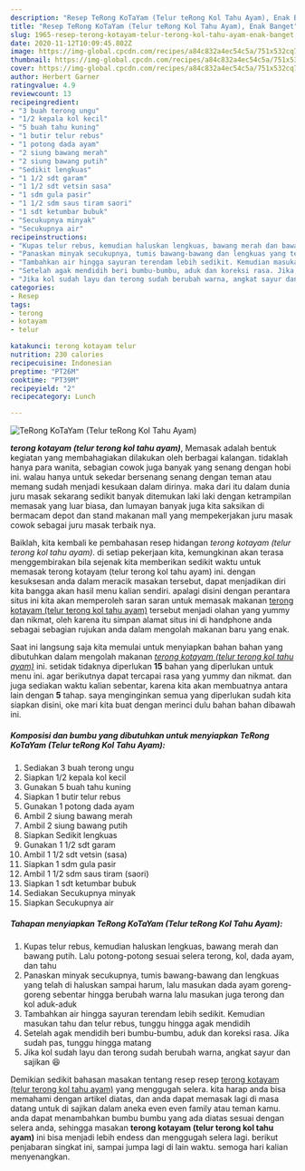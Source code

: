 ```yaml
---
description: "Resep TeRong KoTaYam (Telur teRong Kol Tahu Ayam), Enak Banget"
title: "Resep TeRong KoTaYam (Telur teRong Kol Tahu Ayam), Enak Banget"
slug: 1965-resep-terong-kotayam-telur-terong-kol-tahu-ayam-enak-banget
date: 2020-11-12T10:09:45.802Z
image: https://img-global.cpcdn.com/recipes/a84c832a4ec54c5a/751x532cq70/terong-kotayam-telur-terong-kol-tahu-ayam-foto-resep-utama.jpg
thumbnail: https://img-global.cpcdn.com/recipes/a84c832a4ec54c5a/751x532cq70/terong-kotayam-telur-terong-kol-tahu-ayam-foto-resep-utama.jpg
cover: https://img-global.cpcdn.com/recipes/a84c832a4ec54c5a/751x532cq70/terong-kotayam-telur-terong-kol-tahu-ayam-foto-resep-utama.jpg
author: Herbert Garner
ratingvalue: 4.9
reviewcount: 13
recipeingredient:
- "3 buah terong ungu"
- "1/2 kepala kol kecil"
- "5 buah tahu kuning"
- "1 butir telur rebus"
- "1 potong dada ayam"
- "2 siung bawang merah"
- "2 siung bawang putih"
- "Sedikit lengkuas"
- "1 1/2 sdt garam"
- "1 1/2 sdt vetsin sasa"
- "1 sdm gula pasir"
- "1 1/2 sdm saus tiram saori"
- "1 sdt ketumbar bubuk"
- "Secukupnya minyak"
- "Secukupnya air"
recipeinstructions:
- "Kupas telur rebus, kemudian haluskan lengkuas, bawang merah dan bawang putih. Lalu potong-potong sesuai selera terong, kol, dada ayam, dan tahu"
- "Panaskan minyak secukupnya, tumis bawang-bawang dan lengkuas yang telah di haluskan sampai harum, lalu masukan dada ayam goreng-goreng sebentar hingga berubah warna lalu masukan juga terong dan kol aduk-aduk"
- "Tambahkan air hingga sayuran terendam lebih sedikit. Kemudian masukan tahu dan telur rebus, tunggu hingga agak mendidih"
- "Setelah agak mendidih beri bumbu-bumbu, aduk dan koreksi rasa. Jika sudah pas, tunggu hingga matang"
- "Jika kol sudah layu dan terong sudah berubah warna, angkat sayur dan sajikan 😆"
categories:
- Resep
tags:
- terong
- kotayam
- telur

katakunci: terong kotayam telur 
nutrition: 230 calories
recipecuisine: Indonesian
preptime: "PT26M"
cooktime: "PT39M"
recipeyield: "2"
recipecategory: Lunch

---
```



![TeRong KoTaYam (Telur teRong Kol Tahu Ayam)](https://img-global.cpcdn.com/recipes/a84c832a4ec54c5a/751x532cq70/terong-kotayam-telur-terong-kol-tahu-ayam-foto-resep-utama.jpg)

<b><i>terong kotayam (telur terong kol tahu ayam)</i></b>, Memasak adalah bentuk kegiatan yang membahagiakan dilakukan oleh berbagai kalangan. tidaklah hanya para wanita, sebagian cowok juga banyak yang senang dengan hobi ini. walau hanya untuk sekedar bersenang senang dengan teman atau memang sudah menjadi kesukaan dalam dirinya. maka dari itu dalam dunia juru masak sekarang sedikit banyak ditemukan laki laki dengan ketrampilan memasak yang luar biasa, dan lumayan banyak juga kita saksikan di bermacam depot dan stand makanan mall yang mempekerjakan juru masak cowok sebagai juru masak terbaik nya.

Baiklah, kita kembali ke pembahasan resep hidangan <i>terong kotayam (telur terong kol tahu ayam)</i>. di setiap pekerjaan kita, kemungkinan akan terasa menggembirakan bila sejenak kita memberikan sedikit waktu untuk memasak terong kotayam (telur terong kol tahu ayam) ini. dengan kesuksesan anda dalam meracik masakan tersebut, dapat menjadikan diri kita bangga akan hasil menu kalian sendiri. apalagi disini dengan perantara situs ini kita akan memperoleh saran saran untuk memasak makanan <u>terong kotayam (telur terong kol tahu ayam)</u> tersebut menjadi olahan yang yummy dan nikmat, oleh karena itu simpan alamat situs ini di handphone anda sebagai sebagian rujukan anda dalam mengolah makanan baru yang enak.




Saat ini langsung saja kita memulai untuk menyiapkan bahan bahan yang dibutuhkan dalam mengolah makanan <u><i>terong kotayam (telur terong kol tahu ayam)</i></u> ini. setidak tidaknya diperlukan <b>15</b> bahan yang diperlukan untuk menu ini. agar berikutnya dapat tercapai rasa yang yummy dan nikmat. dan juga sediakan waktu kalian sebentar, karena kita akan membuatnya antara lain dengan <b>5</b> tahap. saya menginginkan semua yang diperlukan sudah kita siapkan disini, oke mari kita buat dengan merinci dulu bahan bahan dibawah ini.

<!--inarticleads1-->

##### Komposisi dan bumbu yang dibutuhkan untuk menyiapkan TeRong KoTaYam (Telur teRong Kol Tahu Ayam):

1. Sediakan 3 buah terong ungu
1. Siapkan 1/2 kepala kol kecil
1. Gunakan 5 buah tahu kuning
1. Siapkan 1 butir telur rebus
1. Gunakan 1 potong dada ayam
1. Ambil 2 siung bawang merah
1. Ambil 2 siung bawang putih
1. Siapkan Sedikit lengkuas
1. Gunakan 1 1/2 sdt garam
1. Ambil 1 1/2 sdt vetsin (sasa)
1. Siapkan 1 sdm gula pasir
1. Ambil 1 1/2 sdm saus tiram (saori)
1. Siapkan 1 sdt ketumbar bubuk
1. Sediakan Secukupnya minyak
1. Siapkan Secukupnya air




<!--inarticleads2-->

##### Tahapan menyiapkan TeRong KoTaYam (Telur teRong Kol Tahu Ayam):

1. Kupas telur rebus, kemudian haluskan lengkuas, bawang merah dan bawang putih. Lalu potong-potong sesuai selera terong, kol, dada ayam, dan tahu
1. Panaskan minyak secukupnya, tumis bawang-bawang dan lengkuas yang telah di haluskan sampai harum, lalu masukan dada ayam goreng-goreng sebentar hingga berubah warna lalu masukan juga terong dan kol aduk-aduk
1. Tambahkan air hingga sayuran terendam lebih sedikit. Kemudian masukan tahu dan telur rebus, tunggu hingga agak mendidih
1. Setelah agak mendidih beri bumbu-bumbu, aduk dan koreksi rasa. Jika sudah pas, tunggu hingga matang
1. Jika kol sudah layu dan terong sudah berubah warna, angkat sayur dan sajikan 😆




Demikian sedikit bahasan masakan tentang resep resep <u>terong kotayam (telur terong kol tahu ayam)</u> yang menggugah selera. kita harap anda bisa memahami dengan artikel diatas, dan anda dapat memasak lagi di masa datang untuk di sajikan dalam aneka even even family atau teman kamu. anda dapat menambahkan bumbu bumbu yang ada diatas sesuai dengan selera anda, sehingga masakan <b>terong kotayam (telur terong kol tahu ayam)</b> ini bisa menjadi lebih endess dan menggugah selera lagi. berikut penjabaran singkat ini, sampai jumpa lagi di lain waktu. semoga hari kalian menyenangkan.

